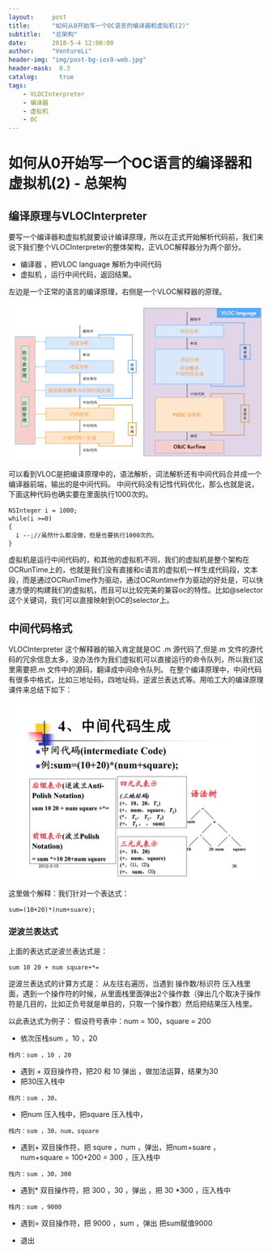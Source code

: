 ```yaml
---
layout:     post
title:      "如何从0开始写一个OC语言的编译器和虚拟机(2)"
subtitle:   "总架构"
date:       2018-5-4 12:00:00
author:     "VentureLi"
header-img: "img/post-bg-ios9-web.jpg"
header-mask:  0.3
catalog:      true
tags:
    - VLOCInterpreter
    - 编译器
    - 虚拟机
    - OC
---
```

 

# 如何从0开始写一个OC语言的编译器和虚拟机(2) - 总架构

## 编译原理与VLOCInterpreter
要写一个编译器和虚拟机就要设计编译原理，所以在正式开始解析代码前，我们来说下我们整个VLOCInterpreter的整体架构，正VLOC解释器分为两个部分。

 * 编译器 ，把VLOC language 解析为中间代码 
 * 虚拟机 ，运行中间代码，返回结果。

左边是一个正常的语言的编译原理，右侧是一个VLOC解释器的原理。

<div  align="center" >    
<img src="../img/postimg/vloc/construct/1.png"/>
</div>

可以看到VLOC是把编译原理中的，语法解析，词法解析还有中间代码合并成一个编译器前端，输出的是中间代码。
中间代码没有记性代码优化，那么也就是说，下面这种代码也确实要在里面执行1000次的。

```
NSInteger i = 1000;
while(i >=0)
{
  i --;//虽然什么都没做，但是也要执行1000次的。
}
```

虚拟机是运行中间代码的，和其他的虚拟机不同，我们的虚拟机是整个架构在OCRunTime上的，也就是我们没有直接和c语言的虚拟机一样生成代码段，文本段，而是通过OCRunTime作为驱动，通过OCRuntime作为驱动的好处是，可以快速方便的构建我们的虚拟机，而且可以比较完美的兼容oc的特性。比如@selector 这个关键词，我们可以直接映射到OC的selector上。

## 中间代码格式
 VLOCInterpreter 这个解释器的输入肯定就是OC .m 源代码了,但是.m 文件的源代码的冗余信息太多，没办法作为我们虚拟机可以直接运行的命令队列，所以我们这里需要把.m 文件中的源码，翻译成中间命令队列。
 在整个编译原理中，中间代码有很多中格式，比如三地址码，四地址码，逆波兰表达式等。用哈工大的编译原理课件来总结下如下：

<div  align="center" >    
<img src="../img/postimg/vloc/construct/3.png"/>
</div>
 
 这里做个解释：我们针对一个表达式：
 
```
sum=(10+20)*(num+suare);

```

### 逆波兰表达式

上面的表达式逆波兰表达式是：

```
sum 10 20 + num square+*=
```
逆波兰表达式的计算方式是：
从左往右遍历，当遇到 操作数/标识符  压入栈里面，遇到一个操作符的时候，从里面栈里面弹出2个操作数（弹出几个取决于操作符是几目的，比如正负号就是单目的，只取一个操作数）然后把结果压入栈里。

以此表达式为例子：
假设符号表中：num = 100，square = 200 
* 依次压栈sum ，10 ，20 
  
```
栈内：sum ，10 ，20
```
* 遇到 + 双目操作符，把20 和 10 弹出 ，做加法运算，结果为30
* 把30压入栈中

```
栈内：sum ，30，
```
* 把num 压入栈中，把square 压入栈中，

```
栈内：sum ，30，num，square
```
* 遇到+ 双目操作符，把 squre ，num ，弹出，把num+suare ， num+square = 100+200 = 300 ，压入栈中

```
栈内：sum ，30，300
```

* 遇到* 双目操作符，把 300 ，30 ，弹出 ，把 30 *300 ，压入栈中


```
栈内：sum ，9000
```
* 遇到= 双目操作符，把 9000 ，sum ，弹出 把sum赋值9000 

* 退出